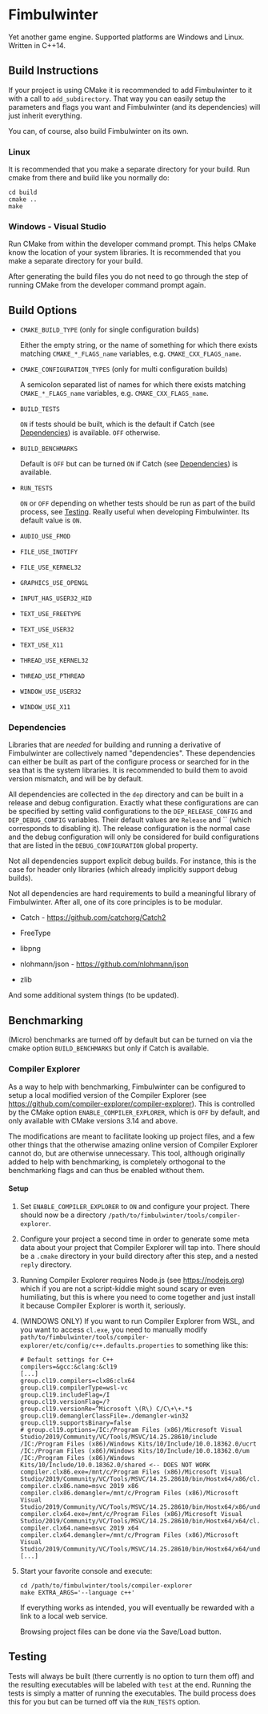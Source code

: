 # Fimbulwinter

Yet another game engine. Supported platforms are Windows and
Linux. Written in C++14.

## Build Instructions

If your project is using CMake it is recommended to add Fimbulwinter
to it with a call to `add_subdirectory`. That way you can easily setup
the parameters and flags you want and Fimbulwinter (and its
dependencies) will just inherit everything.

You can, of course, also build Fimbulwinter on its own.

### Linux

It is recommended that you make a separate directory for your
build. Run cmake from there and build like you normally do:

```
cd build
cmake ..
make
```

### Windows - Visual Studio

Run CMake from within the developer command prompt. This helps CMake
know the location of your system libraries. It is recommended that you
make a separate directory for your build.

After generating the build files you do not need to go through the
step of running CMake from the developer command prompt again.

## Build Options

* `CMAKE_BUILD_TYPE` (only for single configuration builds)

  Either the empty string, or the name of something for which there
  exists matching `CMAKE_*_FLAGS_name` variables,
  e.g. `CMAKE_CXX_FLAGS_name`.

* `CMAKE_CONFIGURATION_TYPES` (only for multi configuration builds)

  A semicolon separated list of names for which there exists matching
  `CMAKE_*_FLAGS_name` variables, e.g. `CMAKE_CXX_FLAGS_name`.

* `BUILD_TESTS`

  `ON` if tests should be built, which is the default if Catch (see
  [Dependencies](#dependencies)) is available. `OFF` otherwise.

* `BUILD_BENCHMARKS`

  Default is `OFF` but can be turned `ON` if Catch (see
  [Dependencies](#dependencies)) is available.

* `RUN_TESTS`

  `ON` or `OFF` depending on whether tests should be run as part of
  the build process, see [Testing](#testing). Really useful when
  developing Fimbulwinter. Its default value is `ON`.

* `AUDIO_USE_FMOD`

* `FILE_USE_INOTIFY`

* `FILE_USE_KERNEL32`

* `GRAPHICS_USE_OPENGL`

* `INPUT_HAS_USER32_HID`

* `TEXT_USE_FREETYPE`

* `TEXT_USE_USER32`

* `TEXT_USE_X11`

* `THREAD_USE_KERNEL32`

* `THREAD_USE_PTHREAD`

* `WINDOW_USE_USER32`

* `WINDOW_USE_X11`

### Dependencies

Libraries that are _needed_ for building and running a derivative of
Fimbulwinter are collectively named "dependencies". These dependencies
can either be built as part of the configure process or searched for
in the sea that is the system libraries. It is recommended to build
them to avoid version mismatch, and will be by default.

All dependencies are collected in the `dep` directory and can be built
in a release and debug configuration. Exactly what these
configurations are can be specified by setting valid configurations to
the `DEP_RELEASE_CONFIG` and `DEP_DEBUG_CONFIG` variables. Their
default values are `Release` and `` (which corresponds to disabling
it). The release configuration is the normal case and the debug
configuration will only be considered for build configurations that
are listed in the `DEBUG_CONFIGURATION` global property.

Not all dependencies support explicit debug builds. For instance, this
is the case for header only libraries (which already implicitly
support debug builds).

Not all dependencies are hard requirements to build a meaningful
library of Fimbulwinter. After all, one of its core principles is to
be modular.

* Catch - https://github.com/catchorg/Catch2

* FreeType

* libpng

* nlohmann/json - https://github.com/nlohmann/json

* zlib

And some additional system things (to be updated).

## Benchmarking

(Micro) benchmarks are turned off by default but can be turned on via the
cmake option `BUILD_BENCHMARKS` but only if Catch is available.

### Compiler Explorer

As a way to help with benchmarking, Fimbulwinter can be configured to
setup a local modified version of the Compiler Explorer (see
https://github.com/compiler-explorer/compiler-explorer). This is
controlled by the CMake option `ENABLE_COMPILER_EXPLORER`, which is
`OFF` by default, and only available with CMake versions 3.14 and
above.

The modifications are meant to facilitate looking up project
files, and a few other things that the otherwise amazing online
version of Compiler Explorer cannot do, but are otherwise
unnecessary. This tool, although originally added to help with
benchmarking, is completely orthogonal to the benchmarking flags and
can thus be enabled without them.

#### Setup

1) Set `ENABLE_COMPILER_EXPLORER` to `ON` and configure your
   project. There should now be a directory
   `/path/to/fimbulwinter/tools/compiler-explorer`.

2) Configure your project a second time in order to generate some meta
   data about your project that Compiler Explorer will tap into. There
   should be a `.cmake` directory in your build directory after this
   step, and a nested `reply` directory.

3) Running Compiler Explorer requires Node.js (see https://nodejs.org)
   which if you are not a script-kiddie might sound scary or even
   humiliating, but this is where you need to come together and just
   install it because Compiler Explorer is worth it, seriously.

4) (WINDOWS ONLY) If you want to run Compiler Explorer from WSL, and
   you want to access `cl.exe`, you need to manually modify
   `path/to/fimbulwinter/tools/compiler-explorer/etc/config/c++.defaults.properties`
   to something like this:

   ```
   # Default settings for C++
   compilers=&gcc:&clang:&cl19
   [...]
   group.cl19.compilers=clx86:clx64
   group.cl19.compilerType=wsl-vc
   group.cl19.includeFlag=/I
   group.cl19.versionFlag=/?
   group.cl19.versionRe=^Microsoft \(R\) C/C\+\+.*$
   group.cl19.demanglerClassFile=./demangler-win32
   group.cl19.supportsBinary=false
   # group.cl19.options=/IC:/Program Files (x86)/Microsoft Visual Studio/2019/Community/VC/Tools/MSVC/14.25.28610/include /IC:/Program Files (x86)/Windows Kits/10/Include/10.0.18362.0/ucrt /IC:/Program Files (x86)/Windows Kits/10/Include/10.0.18362.0/um /IC:/Program Files (x86)/Windows Kits/10/Include/10.0.18362.0/shared <-- DOES NOT WORK
   compiler.clx86.exe=/mnt/c/Program Files (x86)/Microsoft Visual Studio/2019/Community/VC/Tools/MSVC/14.25.28610/bin/Hostx64/x86/cl.exe
   compiler.clx86.name=msvc 2019 x86
   compiler.clx86.demangler=/mnt/c/Program Files (x86)/Microsoft Visual Studio/2019/Community/VC/Tools/MSVC/14.25.28610/bin/Hostx64/x86/undname.exe
   compiler.clx64.exe=/mnt/c/Program Files (x86)/Microsoft Visual Studio/2019/Community/VC/Tools/MSVC/14.25.28610/bin/Hostx64/x64/cl.exe
   compiler.clx64.name=msvc 2019 x64
   compiler.clx64.demangler=/mnt/c/Program Files (x86)/Microsoft Visual Studio/2019/Community/VC/Tools/MSVC/14.25.28610/bin/Hostx64/x64/undname.exe
   [...]
   ```

5) Start your favorite console and execute:

   ```
   cd /path/to/fimbulwinter/tools/compiler-explorer
   make EXTRA_ARGS='--language c++'
   ```

   If everything works as intended, you will eventually be rewarded
   with a link to a local web service.

   Browsing project files can be done via the Save/Load button.

## Testing

Tests will always be built (there currently is no option to turn them
off) and the resulting executables will be labeled with `test` at the
end. Running the tests is simply a matter of running the
executables. The build process does this for you but can be turned off
via the `RUN_TESTS` option.

